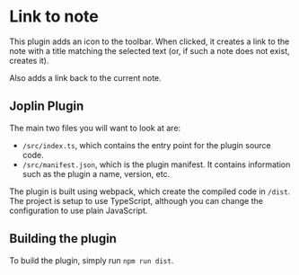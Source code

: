# Link to note

This plugin adds an icon to the toolbar. When clicked, it creates a link to the note with a title matching the selected text (or, if such a note does not exist, creates it).

Also adds a link back to the current note.

## Joplin Plugin

The main two files you will want to look at are:

- `/src/index.ts`, which contains the entry point for the plugin source code.
- `/src/manifest.json`, which is the plugin manifest. It contains information such as the plugin a name, version, etc.

The plugin is built using webpack, which create the compiled code in `/dist`. The project is setup to use TypeScript, although you can change the configuration to use plain JavaScript.

## Building the plugin

To build the plugin, simply run `npm run dist`.
